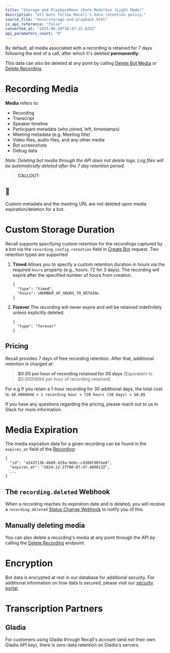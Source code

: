 ```yaml
---
title: "Storage and PlaybackMoon (Dark Mode)Sun (Light Mode)"
description: "All bots follow Recall's data retention policy."
source_file: "docs/storage-and-playback.html"
is_api_reference: "false"
converted_at: "2025-06-10T18:47:15.825Z"
api_parameters_count: "0"
---
```

By default, all media associated with a recording is retained for 7 days following the end of a call, after which it's deleted **permanently**.

This data can also be deleted at any point by calling [Delete Bot Media](/reference/bot_delete_media_create.md) or [Delete Recording](/reference/recording_destroy.md).

# Recording Media

[](#recording-media)

**Media** refers to:
- Recording
- Transcript
- Speaker timeline
- Participant metadata (who joined, left, timestamps)
- Meeting metadata (e.g. Meeting title)
- Video files, audio files, and any other media
- Bot screenshots
- Debug data

*Note: Deleting bot media through the API does not delete logs. Log files will be automatically deleted after the 7 day retention period.*

> **CALLOUT**:

## 📘

Custom metadata and the meeting URL are not deleted upon media expiration/deletion for a bot.

# Custom Storage Duration

[](#custom-storage-duration)

Recall supports specifying custom retention for the recordings captured by a bot via the `recording_config.retention` field in [Create Bot](/reference/bot_create.md) request. Two retention types are supported

1.  **Timed**
    Allows you to specify a custom retention duration in hours via the required `hours` property (e.g., hours: 72 for 3 days). The recording will expire after the specified number of hours from creation.
    ```
    {
      "type": "timed",
      "hours": <NUMBER_OF_HOURS_TO_RETAIN>
    }

    ```

2.  **Forever**
    The recording will never expire and will be retained indefinitely unless explicitly deleted.
    ```
    {
      "type": "forever"
    }

    ```


## Pricing

[](#pricing)

Recall provides 7 days of free recording retention. After that, additional retention is charged at:

> **$0.05 per hour of recording retained for 30 days**
> (Equivalent to $0.0000694 per hour of recording retained)

For e.g If you retain a 1-hour recording for 30 additional days, the total cost is:
`$0.0000694 × 1 recording hour × 720 hours (30 days) = $0.05`

If you have any questions regarding the pricing, please reach out to us in Slack for more information.

# Media Expiration

[](#media-expiration)

The media expiration date for a given recording can be found in the `expires_at` field of the [Recording](/reference/recording_retrieve.md):

```
{
  "id": "a5437136-4b69-429a-9e0c-cd388fd8fee6",
  "expires_at": "2024-12-27T00:07:47.409813Z",
  ...
}

```

## The `recording.deleted` Webhook

[](#the-recordingdeleted-webhook)

When a recording reaches its expiration date and is deleted, you will receive a `recording.deleted` [Status Change Webhook](/docs/status-change-webhooks.md) to notify you of this.

## Manually deleting media

[](#manually-deleting-media)

You can also delete a recording's media at any point through the API by calling the [Delete Recording](/reference/recording_destroy.md) endpoint.



# Encryption

[](#encryption)

Bot data is encrypted at rest in our database for additional security. For additional information on how data is secured, please visit our [security portal](https://security.recall.ai).



# Transcription Partners

[](#transcription-partners)

## Gladia

[](#gladia)

For customers using Gladia through Recall's account (and *not* their own Gladia API key), there is zero-data retention on Gladia's servers.
